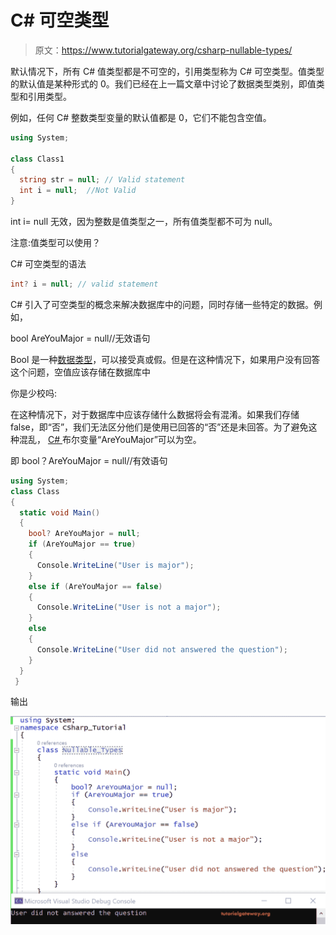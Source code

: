 # C# 可空类型

> 原文：<https://www.tutorialgateway.org/csharp-nullable-types/>

默认情况下，所有 C# 值类型都是不可空的，引用类型称为 C# 可空类型。值类型的默认值是某种形式的 0。我们已经在上一篇文章中讨论了数据类型类别，即值类型和引用类型。

例如，任何 C# 整数类型变量的默认值都是 0，它们不能包含空值。

```cs
using System;

class Class1
{
  string str = null; // Valid statement
  int i = null;  //Not Valid
}
```

int i= null 无效，因为整数是值类型之一，所有值类型都不可为 null。

注意:值类型可以使用？

C# 可空类型的语法

```cs
int? i = null; // valid statement
```

C# 引入了可空类型的概念来解决数据库中的问题，同时存储一些特定的数据。例如，

bool AreYouMajor = null//无效语句

Bool 是一种[数据类型](https://www.tutorialgateway.org/csharp-built-in-data-types/)，可以接受真或假。但是在这种情况下，如果用户没有回答这个问题，空值应该存储在数据库中

你是少校吗:

在这种情况下，对于数据库中应该存储什么数据将会有混淆。如果我们存储 false，即“否”，我们无法区分他们是使用已回答的“否”还是未回答。为了避免这种混乱， [C# ](https://www.tutorialgateway.org/csharp-tutorial/) 布尔变量“AreYouMajor”可以为空。

即 bool？AreYouMajor = null//有效语句

```cs
using System;
class Class
{
  static void Main()
  {
    bool? AreYouMajor = null;
    if (AreYouMajor == true)
    {
      Console.WriteLine("User is major");
    }
    else if (AreYouMajor == false)
    {
      Console.WriteLine("User is not a major");
    }
    else
    {
      Console.WriteLine("User did not answered the question");
    }
  }
 }
```

输出

![C# Nullable Types](img/1c122c1bd23fe5ed7a892e11337a50d3.png)